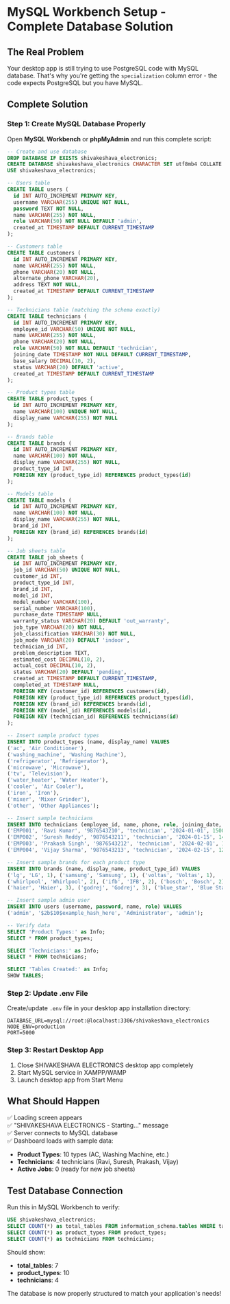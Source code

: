 # MySQL Workbench Setup - Complete Database Solution

## The Real Problem

Your desktop app is still trying to use PostgreSQL code with MySQL database. That's why you're getting the `specialization` column error - the code expects PostgreSQL but you have MySQL.

## Complete Solution

### Step 1: Create MySQL Database Properly

Open **MySQL Workbench** or **phpMyAdmin** and run this complete script:

```sql
-- Create and use database
DROP DATABASE IF EXISTS shivakeshava_electronics;
CREATE DATABASE shivakeshava_electronics CHARACTER SET utf8mb4 COLLATE utf8mb4_unicode_ci;
USE shivakeshava_electronics;

-- Users table
CREATE TABLE users (
  id INT AUTO_INCREMENT PRIMARY KEY,
  username VARCHAR(255) UNIQUE NOT NULL,
  password TEXT NOT NULL,
  name VARCHAR(255) NOT NULL,
  role VARCHAR(50) NOT NULL DEFAULT 'admin',
  created_at TIMESTAMP DEFAULT CURRENT_TIMESTAMP
);

-- Customers table
CREATE TABLE customers (
  id INT AUTO_INCREMENT PRIMARY KEY,
  name VARCHAR(255) NOT NULL,
  phone VARCHAR(20) NOT NULL,
  alternate_phone VARCHAR(20),
  address TEXT NOT NULL,
  created_at TIMESTAMP DEFAULT CURRENT_TIMESTAMP
);

-- Technicians table (matching the schema exactly)
CREATE TABLE technicians (
  id INT AUTO_INCREMENT PRIMARY KEY,
  employee_id VARCHAR(50) UNIQUE NOT NULL,
  name VARCHAR(255) NOT NULL,
  phone VARCHAR(20) NOT NULL,
  role VARCHAR(50) NOT NULL DEFAULT 'technician',
  joining_date TIMESTAMP NOT NULL DEFAULT CURRENT_TIMESTAMP,
  base_salary DECIMAL(10, 2),
  status VARCHAR(20) DEFAULT 'active',
  created_at TIMESTAMP DEFAULT CURRENT_TIMESTAMP
);

-- Product types table
CREATE TABLE product_types (
  id INT AUTO_INCREMENT PRIMARY KEY,
  name VARCHAR(100) UNIQUE NOT NULL,
  display_name VARCHAR(255) NOT NULL
);

-- Brands table
CREATE TABLE brands (
  id INT AUTO_INCREMENT PRIMARY KEY,
  name VARCHAR(100) NOT NULL,
  display_name VARCHAR(255) NOT NULL,
  product_type_id INT,
  FOREIGN KEY (product_type_id) REFERENCES product_types(id)
);

-- Models table
CREATE TABLE models (
  id INT AUTO_INCREMENT PRIMARY KEY,
  name VARCHAR(100) NOT NULL,
  display_name VARCHAR(255) NOT NULL,
  brand_id INT,
  FOREIGN KEY (brand_id) REFERENCES brands(id)
);

-- Job sheets table
CREATE TABLE job_sheets (
  id INT AUTO_INCREMENT PRIMARY KEY,
  job_id VARCHAR(50) UNIQUE NOT NULL,
  customer_id INT,
  product_type_id INT,
  brand_id INT,
  model_id INT,
  model_number VARCHAR(100),
  serial_number VARCHAR(100),
  purchase_date TIMESTAMP NULL,
  warranty_status VARCHAR(20) DEFAULT 'out_warranty',
  job_type VARCHAR(20) NOT NULL,
  job_classification VARCHAR(30) NOT NULL,
  job_mode VARCHAR(20) DEFAULT 'indoor',
  technician_id INT,
  problem_description TEXT,
  estimated_cost DECIMAL(10, 2),
  actual_cost DECIMAL(10, 2),
  status VARCHAR(20) DEFAULT 'pending',
  created_at TIMESTAMP DEFAULT CURRENT_TIMESTAMP,
  completed_at TIMESTAMP NULL,
  FOREIGN KEY (customer_id) REFERENCES customers(id),
  FOREIGN KEY (product_type_id) REFERENCES product_types(id),
  FOREIGN KEY (brand_id) REFERENCES brands(id),
  FOREIGN KEY (model_id) REFERENCES models(id),
  FOREIGN KEY (technician_id) REFERENCES technicians(id)
);

-- Insert sample product types
INSERT INTO product_types (name, display_name) VALUES 
('ac', 'Air Conditioner'),
('washing_machine', 'Washing Machine'),
('refrigerator', 'Refrigerator'),
('microwave', 'Microwave'),
('tv', 'Television'),
('water_heater', 'Water Heater'),
('cooler', 'Air Cooler'),
('iron', 'Iron'),
('mixer', 'Mixer Grinder'),
('other', 'Other Appliances');

-- Insert sample technicians
INSERT INTO technicians (employee_id, name, phone, role, joining_date, base_salary, status) VALUES
('EMP001', 'Ravi Kumar', '9876543210', 'technician', '2024-01-01', 15000.00, 'active'),
('EMP002', 'Suresh Reddy', '9876543211', 'technician', '2024-01-15', 14000.00, 'active'),
('EMP003', 'Prakash Singh', '9876543212', 'technician', '2024-02-01', 13000.00, 'active'),
('EMP004', 'Vijay Sharma', '9876543213', 'technician', '2024-02-15', 12000.00, 'active');

-- Insert sample brands for each product type
INSERT INTO brands (name, display_name, product_type_id) VALUES
('lg', 'LG', 1), ('samsung', 'Samsung', 1), ('voltas', 'Voltas', 1),
('whirlpool', 'Whirlpool', 2), ('ifb', 'IFB', 2), ('bosch', 'Bosch', 2),
('haier', 'Haier', 3), ('godrej', 'Godrej', 3), ('blue_star', 'Blue Star', 3);

-- Insert sample admin user
INSERT INTO users (username, password, name, role) VALUES
('admin', '$2b$10$example_hash_here', 'Administrator', 'admin');

-- Verify data
SELECT 'Product Types:' as Info;
SELECT * FROM product_types;

SELECT 'Technicians:' as Info;
SELECT * FROM technicians;

SELECT 'Tables Created:' as Info;
SHOW TABLES;
```

### Step 2: Update .env File

Create/update `.env` file in your desktop app installation directory:

```env
DATABASE_URL=mysql://root:@localhost:3306/shivakeshava_electronics
NODE_ENV=production
PORT=5000
```

### Step 3: Restart Desktop App

1. Close SHIVAKESHAVA ELECTRONICS desktop app completely
2. Start MySQL service in XAMPP/WAMP
3. Launch desktop app from Start Menu

## What Should Happen

✅ Loading screen appears  
✅ "SHIVAKESHAVA ELECTRONICS - Starting..." message  
✅ Server connects to MySQL database  
✅ Dashboard loads with sample data:
- **Product Types**: 10 types (AC, Washing Machine, etc.)
- **Technicians**: 4 technicians (Ravi, Suresh, Prakash, Vijay)
- **Active Jobs**: 0 (ready for new job sheets)

## Test Database Connection

Run this in MySQL Workbench to verify:

```sql
USE shivakeshava_electronics;
SELECT COUNT(*) as total_tables FROM information_schema.tables WHERE table_schema = 'shivakeshava_electronics';
SELECT COUNT(*) as product_types FROM product_types;
SELECT COUNT(*) as technicians FROM technicians;
```

Should show:
- **total_tables**: 7
- **product_types**: 10  
- **technicians**: 4

The database is now properly structured to match your application's needs!